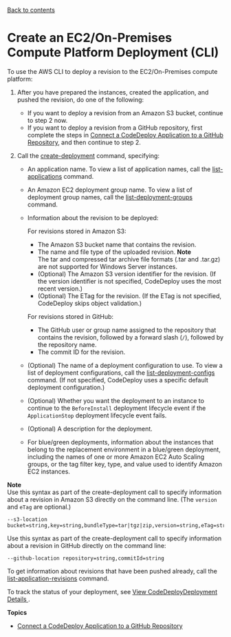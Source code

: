 [Back to contents](index.md)

# Create an EC2/On\-Premises Compute Platform Deployment \(CLI\)<a name="deployments-create-cli"></a>

To use the AWS CLI to deploy a revision to the EC2/On\-Premises compute platform:

1. After you have prepared the instances, created the application, and pushed the revision, do one of the following: 
   + If you want to deploy a revision from an Amazon S3 bucket, continue to step 2 now\.
   + If you want to deploy a revision from a GitHub repository, first complete the steps in [Connect a CodeDeploy Application to a GitHub Repository](deployments-create-cli-github.md), and then continue to step 2\. 

1. Call the [create\-deployment](https://docs.aws.amazon.com/cli/latest/reference/deploy/create-deployment.html) command, specifying:
   + An application name\. To view a list of application names, call the [list\-applications](https://docs.aws.amazon.com/cli/latest/reference/deploy/list-applications.html) command\.
   + An Amazon EC2 deployment group name\. To view a list of deployment group names, call the [list\-deployment\-groups](https://docs.aws.amazon.com/cli/latest/reference/deploy/list-deployment-groups.html) command\.
   + Information about the revision to be deployed:

     For revisions stored in Amazon S3:
     + The Amazon S3 bucket name that contains the revision\.
     + The name and file type of the uploaded revision\.
**Note**  
The tar and compressed tar archive file formats \(\.tar and \.tar\.gz\) are not supported for Windows Server instances\.
     + \(Optional\) The Amazon S3 version identifier for the revision\. \(If the version identifier is not specified, CodeDeploy uses the most recent version\.\)
     + \(Optional\) The ETag for the revision\. \(If the ETag is not specified, CodeDeploy skips object validation\.\)

     For revisions stored in GitHub:
     + The GitHub user or group name assigned to the repository that contains the revision, followed by a forward slash \(`/`\), followed by the repository name\.
     + The commit ID for the revision\.
   + \(Optional\) The name of a deployment configuration to use\. To view a list of deployment configurations, call the [list\-deployment\-configs](https://docs.aws.amazon.com/cli/latest/reference/deploy/list-deployment-configs.html) command\. \(If not specified, CodeDeploy uses a specific default deployment configuration\.\)
   + \(Optional\) Whether you want the deployment to an instance to continue to the `BeforeInstall` deployment lifecycle event if the `ApplicationStop` deployment lifecycle event fails\. 
   + \(Optional\) A description for the deployment\.
   + For blue/green deployments, information about the instances that belong to the replacement environment in a blue/green deployment, including the names of one or more Amazon EC2 Auto Scaling groups, or the tag filter key, type, and value used to identify Amazon EC2 instances\.

**Note**  
Use this syntax as part of the create\-deployment call to specify information about a revision in Amazon S3 directly on the command line\. \(The `version` and `eTag` are optional\.\)  

```
--s3-location bucket=string,key=string,bundleType=tar|tgz|zip,version=string,eTag=string
```
Use this syntax as part of the create\-deployment call to specify information about a revision in GitHub directly on the command line:  

```
--github-location repository=string,commitId=string
```
To get information about revisions that have been pushed already, call the [list\-application\-revisions](https://docs.aws.amazon.com/cli/latest/reference/deploy/list-application-revisions.html) command\.

To track the status of your deployment, see [View CodeDeployDeployment Details ](deployments-view-details.md)\.

**Topics**
+ [Connect a CodeDeploy Application to a GitHub Repository](deployments-create-cli-github.md)